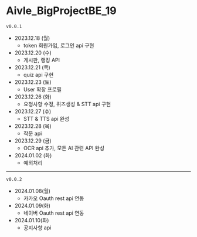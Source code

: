 <h1>Aivle_BigProjectBE_19</h2>

`v0.0.1`  
- 2023.12.18 (월)
  - token 회원가입, 로그인 api 구현
- 2023.12.20 (수)
  - 게시판, 랭킹 API
- 2023.12.21 (목)
  - quiz api 구현
- 2023.12.23 (토)
  - User 확장 프로필
- 2023.12.26 (화)
  - 요청사항 수정, 퀴즈생성 & STT api 구현
- 2023.12.27 (수)
  - STT & TTS api 완성
- 2023.12.28 (목)
  - 작문 api
- 2023.12.29 (금)
  - OCR api 추가, 모든 AI 관련 API 완성
- 2024.01.02 (화)
  - 예외처리
---
`v0.0.2`
- 2024.01.08(월)
  - 카카오 Oauth rest api 연동
- 2024.01.09(화)
  - 네이버 Oauth rest api 연동
- 2024.01.10(화)
  - 공지사항 api
